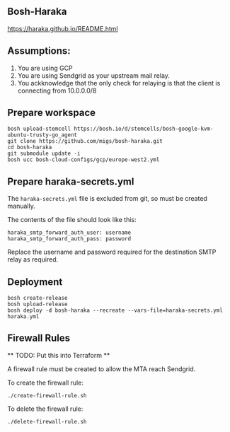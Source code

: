 ## Bosh-Haraka

https://haraka.github.io/README.html

## Assumptions:

1. You are using GCP
2. You are using Sendgrid as your upstream mail relay.
3. You ackknowledge that the only check for relaying is that the client is connecting from 10.0.0.0/8

## Prepare workspace

```
bosh upload-stemcell https://bosh.io/d/stemcells/bosh-google-kvm-ubuntu-trusty-go_agent
git clone https://github.com/migs/bosh-haraka.git
cd bosh-haraka
git submodule update -i
bosh ucc bosh-cloud-configs/gcp/europe-west2.yml
```

## Prepare haraka-secrets.yml

The `haraka-secrets.yml` file is excluded from git, so must be created manually.

The contents of the file should look like this:

```
haraka_smtp_forward_auth_user: username
haraka_smtp_forward_auth_pass: password
```

Replace the username and password required for the destination SMTP relay as required.


## Deployment

```
bosh create-release
bosh upload-release
bosh deploy -d bosh-haraka --recreate --vars-file=haraka-secrets.yml haraka.yml
```

## Firewall Rules

** TODO: Put this into Terraform **

A firewall rule must be created to allow the MTA reach Sendgrid.

To create the firewall rule:

```
./create-firewall-rule.sh
```

To delete the firewall rule:

```
./delete-firewall-rule.sh
```
